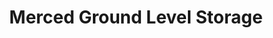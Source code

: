 ---
title: "Merced Ground Level Storage"
url: /merced/merced-ground-level-storage/
shop: storage rental
---